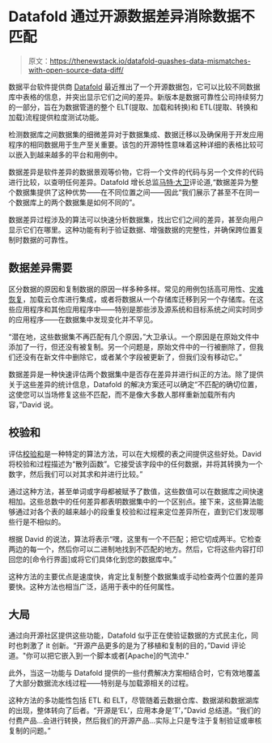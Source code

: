 # Datafold 通过开源数据差异消除数据不匹配

> 原文：<https://thenewstack.io/datafold-quashes-data-mismatches-with-open-source-data-diff/>

数据平台软件提供商 [Datafold](https://www.datafold.com/) 最近推出了一个开源数据包，它可以比较不同数据库中表格的信息，并突出显示它们之间的差异。新版本是数据可靠性公司持续努力的一部分，旨在为数据管道的整个 ELT(提取、加载和转换)和 ETL(提取、转换和加载)流程提供粒度测试功能。

检测数据库之间数据集的细微差异对于数据集成、数据迁移以及确保用于开发应用程序的相同数据用于生产至关重要。该包的开源特性意味着这种详细的表格比较可以嵌入到越来越多的平台和用例中。

数据差异是软件差异的数据景观等价物，它将一个文件的代码与另一个文件的代码进行比较，以查明任何差异。Datafold 增长总监[马特·大卫](https://www.linkedin.com/in/matthewcharlesdavid)评论道,“数据差异为整个数据集提供了这种优势——在不同位置之间——因此“我们展示了甚至不在同一个数据库上的两个数据集是如何不同的”。

数据差异过程涉及的算法可以快速分析数据集，找出它们之间的差异，甚至向用户显示它们在哪里。这种功能有利于验证数据、增强数据的完整性，并确保跨位置复制时数据的可靠性。

## **数据差异需要**

区分数据的原因和复制数据的原因一样多种多样。常见的用例包括高可用性、[灾难恢复](https://blogs.gartner.com/lydia_leong/2022/02/22/resilience-cloudy-without-a-chance-of-meatballs/)，加载云仓库进行集成，或者将数据从一个存储库迁移到另一个存储库。在这些应用程序和其他应用程序中——特别是那些涉及源系统和目标系统之间实时同步的应用程序——在数据集中发现变化并不罕见。

“潜在地，这些数据集不再匹配有几个原因，”大卫承认。一个原因是在原始文件中添加了一行，但还没有被复制。另一个问题是，原始文件中的一行被删除了，但我们还没有在新文件中删除它，或者某个字段被更新了，但我们没有移动它。”

数据差异是一种快速评估两个数据集中是否存在差异并进行纠正的方法。除了提供关于这些差异的统计信息，Datafold 的解决方案还可以确定“不匹配的确切位置，这使您可以当场修复这些不匹配，而不是像大多数人那样重新加载所有内容，”David 说。

## **校验和**

评估[校验和](https://www.gartner.com/en/information-technology/glossary/checksum)是一种特定的算法方法，可以在大规模的表之间提供这些好处。David 将校验和过程描述为“散列函数”。它接受该字段中的任何数据，并将其转换为一个数字，然后我们可以对其求和并进行比较。”

通过这种方法，甚至单词或字母都被赋予了数值，这些数值可以在数据库之间快速相加。这些总数中的任何差异都表明数据集中的一个区别点。接下来，这些算法能够通过对各个表的越来越小的段重复校验和过程来定位差异所在，直到它们发现哪些行是不相似的。

根据 David 的说法，算法将表示“嘿，这里有一个不匹配；把它切成两半。它检查两边的每一个，然后你可以二进制地找到不匹配的地方。然后，它将这些内容打印回您的[命令行界面]或将它们具体化到您的数据库中。”

这种方法的主要优点是速度快，肯定比复制整个数据集或手动检查两个位置的差异要快。这种方法也相当广泛，适用于表中的任何属性。

## **大局**

通过向开源社区提供这些功能，Datafold 似乎正在使验证数据的方式民主化，同时也刺激了 it 创新。“开源产品更多的是为了移植和复制的目的，”David 评论道。"你可以把它嵌入到一个脚本或者[Apache]的气流中."

此外，当这一功能与 Datafold 提供的一些付费解决方案相结合时，它有效地覆盖了大部分数据流水线过程——特别是与加载源相关的过程。

这种方法的多功能性包括 ETL 和 ELT，尽管随着云数据仓库、数据湖和数据湖库的出现，整体转向了后者。“开源是‘EL’，应用本身是‘T’，”David 总结道。“我们的付费产品…会进行转换，然后我们的开源产品…实际上只是专注于复制验证或审核复制的问题。”

<svg xmlns:xlink="http://www.w3.org/1999/xlink" viewBox="0 0 68 31" version="1.1"><title>Group</title> <desc>Created with Sketch.</desc></svg>
